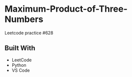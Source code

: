 # Maximum-Product-of-Three-Numbers
Leetcode practice #628

## Built With
- LeetCode
- Python
- VS Code
